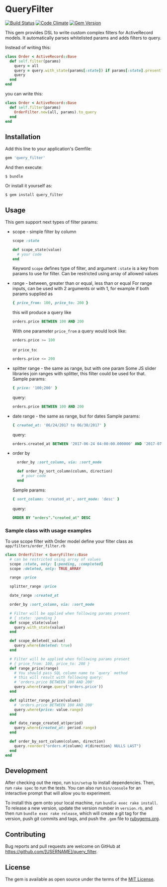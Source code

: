 # QueryFilter

[![Build Status](https://semaphoreci.com/api/v1/igormalinovskiy/query_filter/branches/master/shields_badge.svg)](https://semaphoreci.com/igormalinovskiy/query_filter)
[![Code Climate](https://codeclimate.com/github/psyipm/query_filter/badges/gpa.svg)](https://codeclimate.com/github/psyipm/query_filter)
[![Gem Version](https://badge.fury.io/rb/query_filter.svg)](https://badge.fury.io/rb/query_filter)

This gem provides DSL to write custom complex filters for ActiveRecord models. It automatically parses whitelisted params and adds filters to query.

Instead of writing this:
```ruby
class Order < ActiveRecord::Base
  def self.filter(params)
    query = all
    query = query.with_state(params[:state]) if params[:state].present?
    query
  end
end
```

you can write this:
```ruby
class Order < ActiveRecord::Base
  def self.filter(params)
    OrderFilter.new(all, params).to_query
  end
end
```

## Installation

Add this line to your application's Gemfile:

```ruby
gem 'query_filter'
```

And then execute:

    $ bundle

Or install it yourself as:

    $ gem install query_filter

## Usage

This gem support next types of filter params:
* scope - simple filter by column
    ```ruby
    scope :state

    def scope_state(value)
      # your code
    end
    ```
    Keyword `scope` defines type of filter, and argument `:state` is a key from params to use for filter. Can be restricted using array of allowed values

* range - between, greater than or equal, less than or equal
    For range inputs, can be used with 2 arguments or with 1, for example if both params supplied as
    ```ruby
    { price_from: 100, price_to: 200 }
    ```
    this will produce a query like
    ```sql
    orders.price BETWEEN 100 AND 200
    ```
    With one parameter `price_from` a query would look like:
    ```sql
    orders.price >= 100
    ```
    or `price_to`:
    ```sql
    orders.price <= 200
    ```

* splitter range - the same as range, but with one param
  Some JS slider libraries join ranges with splitter, this filter could be used for that.
  Sample params:
  ```ruby
  { price: '100;200' }
  ```
  query:
  ```sql
  orders.price BETWEEN 100 AND 200
  ```

* date range - the same as range, but for dates
    Sample params:
    ```ruby
    { created_at: '06/24/2017 to 06/30/2017' }
    ```
    query:
    ```sql
    orders.created_at BETWEEN '2017-06-24 04:00:00.000000' AND '2017-07-01 03:59:59.999999'
    ```

* order by
    ```ruby
      order_by :sort_column, via: :sort_mode

      def order_by_sort_column(column, direction)
        # your code
      end
    ```
    Sample params:
    ```ruby
    { sort_column: 'created_at', sort_mode: 'desc' }
    ```
    query:
    ```sql
    ORDER BY "orders"."created_at" DESC
    ```

### Sample class with usage examples

To use scope filter with Order model define your filter class as `app/filters/order_filter.rb`
```ruby
class OrderFilter < QueryFilter::Base
  # can be restricted using array of values
  scope :state, only: [:pending, :completed]
  scope :deleted, only: TRUE_ARRAY

  range :price

  splitter_range :price

  date_range :created_at

  order_by :sort_column, via: :sort_mode

  # Filter will be applied when following params present
  # { state: :pending }
  def scope_state(value)
    query.with_state(value)
  end

  def scope_deleted(_value)
    query.where(deleted: true)
  end

  # Filter will be applied when following params present
  # { price_from: 100, price_to: 200 }
  def range_price(range)
    # You should pass SQL column name to `query` method
    # this will result with following query:
    # 'orders.price BETWEEN 100 AND 200'
    query.where(range.query('orders.price'))
  end

  def splitter_range_price(values)
    # 'orders.price BETWEEN 100 AND 200'
    query.where(price: value.range)
  end

  def date_range_created_at(period)
    query.where(created_at: period.range)
  end

  def order_by_sort_column(column, direction)
    query.reorder("orders.#{column} #{direction} NULLS LAST")
  end
end
```

## Development

After checking out the repo, run `bin/setup` to install dependencies. Then, run `rake spec` to run the tests. You can also run `bin/console` for an interactive prompt that will allow you to experiment.

To install this gem onto your local machine, run `bundle exec rake install`. To release a new version, update the version number in `version.rb`, and then run `bundle exec rake release`, which will create a git tag for the version, push git commits and tags, and push the `.gem` file to [rubygems.org](https://rubygems.org).

## Contributing

Bug reports and pull requests are welcome on GitHub at https://github.com/[USERNAME]/query_filter.

## License

The gem is available as open source under the terms of the [MIT License](http://opensource.org/licenses/MIT).

